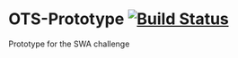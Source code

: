 # OTS-Prototype [![Build Status](https://travis-ci.org/Krigu/ots-prototype.svg?branch=master)](https://travis-ci.org/Krigu/ots-prototype)

Prototype for the SWA challenge
